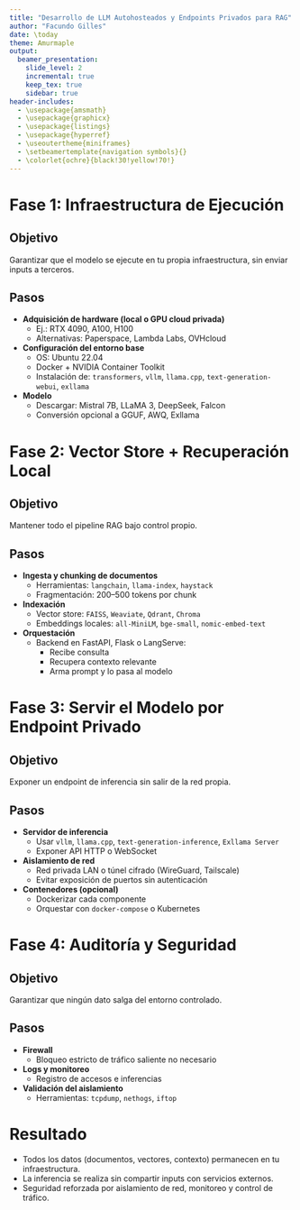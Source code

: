```yaml
---
title: "Desarrollo de LLM Autohosteados y Endpoints Privados para RAG"
author: "Facundo Gilles"
date: \today
theme: Amurmaple
output:
  beamer_presentation:
    slide_level: 2
    incremental: true
    keep_tex: true
    sidebar: true
header-includes:
  - \usepackage{amsmath}
  - \usepackage{graphicx}
  - \usepackage{listings}
  - \usepackage{hyperref}
  - \useoutertheme{miniframes}
  - \setbeamertemplate{navigation symbols}{}
  - \colorlet{ochre}{black!30!yellow!70!}
---
```


# Fase 1: Infraestructura de Ejecución

## Objetivo
Garantizar que el modelo se ejecute en tu propia infraestructura, sin enviar inputs a terceros.

## Pasos
- **Adquisición de hardware (local o GPU cloud privada)**
  - Ej.: RTX 4090, A100, H100
  - Alternativas: Paperspace, Lambda Labs, OVHcloud
- **Configuración del entorno base**
  - OS: Ubuntu 22.04
  - Docker + NVIDIA Container Toolkit
  - Instalación de: `transformers`, `vllm`, `llama.cpp`, `text-generation-webui`, `exllama`
- **Modelo**
  - Descargar: Mistral 7B, LLaMA 3, DeepSeek, Falcon
  - Conversión opcional a GGUF, AWQ, Exllama

# Fase 2: Vector Store + Recuperación Local

## Objetivo
Mantener todo el pipeline RAG bajo control propio.

## Pasos
- **Ingesta y chunking de documentos**
  - Herramientas: `langchain`, `llama-index`, `haystack`
  - Fragmentación: 200–500 tokens por chunk
- **Indexación**
  - Vector store: `FAISS`, `Weaviate`, `Qdrant`, `Chroma`
  - Embeddings locales: `all-MiniLM`, `bge-small`, `nomic-embed-text`
- **Orquestación**
  - Backend en FastAPI, Flask o LangServe:
    - Recibe consulta
    - Recupera contexto relevante
    - Arma prompt y lo pasa al modelo

# Fase 3: Servir el Modelo por Endpoint Privado

## Objetivo
Exponer un endpoint de inferencia sin salir de la red propia.

## Pasos
- **Servidor de inferencia**
  - Usar `vllm`, `llama.cpp`, `text-generation-inference`, `Exllama Server`
  - Exponer API HTTP o WebSocket
- **Aislamiento de red**
  - Red privada LAN o túnel cifrado (WireGuard, Tailscale)
  - Evitar exposición de puertos sin autenticación
- **Contenedores (opcional)**
  - Dockerizar cada componente
  - Orquestar con `docker-compose` o Kubernetes

# Fase 4: Auditoría y Seguridad

## Objetivo
Garantizar que ningún dato salga del entorno controlado.

## Pasos
- **Firewall**
  - Bloqueo estricto de tráfico saliente no necesario
- **Logs y monitoreo**
  - Registro de accesos e inferencias
- **Validación del aislamiento**
  - Herramientas: `tcpdump`, `nethogs`, `iftop`

# Resultado

- Todos los datos (documentos, vectores, contexto) permanecen en tu infraestructura.
- La inferencia se realiza sin compartir inputs con servicios externos.
- Seguridad reforzada por aislamiento de red, monitoreo y control de tráfico.

